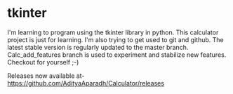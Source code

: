 # tkinter

I'm learning to program using the tkinter library in python. This calculator project is just for learning. I'm also trying to get used to git and github. The latest stable version is regularly updated to the master branch. Calc_add_features branch is used to experiment and stabilize new features. Checkout for yourself ;-) 


Releases now available at- https://github.com/AdityaAparadh/Calculator/releases
